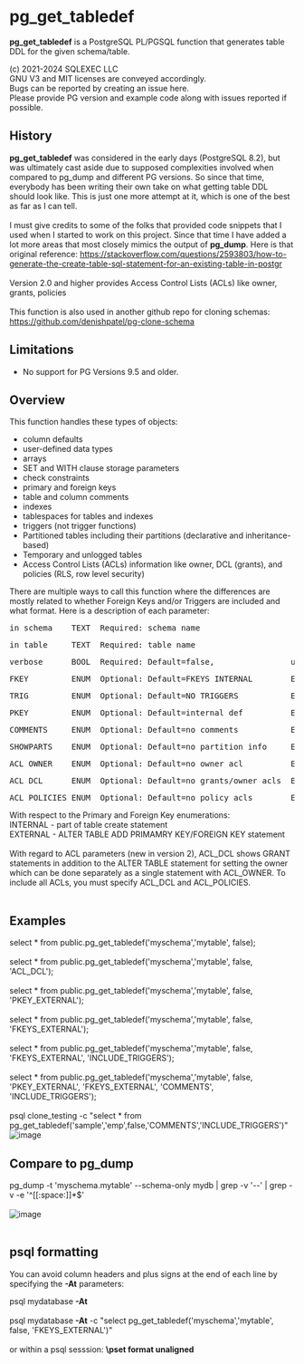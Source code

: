 # pg_get_tabledef
**pg_get_tabledef** is a PostgreSQL PL/PGSQL function that generates table DDL for the given schema/table.

(c) 2021-2024 SQLEXEC LLC
<br/>
GNU V3 and MIT licenses are conveyed accordingly.
<br/>
Bugs can be reported by creating an issue here.
<br/>
Please provide PG version and example code along with issues reported if possible.
<br/>

## History
**pg_get_tabledef** was considered in the early days (PostgreSQL 8.2), but was ultimately cast aside due to supposed complexities involved when compared to pg_dump and different PG versions.  So since that time, everybody has been writing their own take on what getting table DDL should look like.  This is just one more attempt at it, which is one of the best as far as I can tell.
<br/><br/>
I must give credits to some of the folks that provided code snippets that I used when I started to work on this project.  Since that time I have added a lot more areas  that most closely mimics the output of **pg_dump**.  Here is that original reference: https://stackoverflow.com/questions/2593803/how-to-generate-the-create-table-sql-statement-for-an-existing-table-in-postgr
<br/><br/>
Version 2.0 and higher provides Access Control Lists (ACLs) like owner, grants, policies
<br/><br/>
This function is also used in another github repo for cloning schemas: https://github.com/denishpatel/pg-clone-schema
<br/>

## Limitations
* No support for PG Versions 9.5 and older.

## Overview
This function handles these types of objects:
* column defaults
* user-defined data types
* arrays
* SET and WITH clause storage parameters
* check constraints
* primary and foreign keys
* table and column comments
* indexes
* tablespaces for tables and indexes
* triggers (not trigger functions)
* Partitioned tables including their partitions (declarative and inheritance-based)
* Temporary and unlogged tables
* Access Control Lists (ACLs) information like owner, DCL (grants), and policies (RLS, row level security)

There are multiple ways to call this function where the differences are mostly related to whether Foreign Keys and/or Triggers are included and what format.  Here is a description of each parameter:

<pre>in_schema    TEXT  Required: schema name</pre>
<pre>in_table     TEXT  Required: table name</pre>
<pre>verbose      BOOL  Required: Default=false,                useful for debugging when set to True</pre>
<pre>FKEY         ENUM  Optional: Default=FKEYS_INTERNAL        Enumeration: 'FKEYS_INTERNAL', 'FKEYS_EXTERNAL', 'FKEYS_COMMENTED', 'FKEYS_NONE'</pre>
<pre>TRIG         ENUM  Optional: Default=NO_TRIGGERS           Enumeration: 'INCLUDE_TRIGGERS', 'NO_TRIGGERS'</pre>
<pre>PKEY         ENUM  Optional: Default=internal def          Enumeration: 'PKEY_EXTERNAL'</pre>
<pre>COMMENTS     ENUM  Optional: Default=no comments           Enumeration: 'COMMENTS'</pre>
<pre>SHOWPARTS    ENUM  Optional: Default=no partition info     Enumeration: 'SHOWPARTS'</pre>
<pre>ACL_OWNER    ENUM  Optional: Default=no owner acl          Enumeration: 'ACL_OWNER'</pre>
<pre>ACL_DCL      ENUM  Optional: Default=no grants/owner acls  Enumeration: 'ACL_DCL'</pre>
<pre>ACL_POLICIES ENUM  Optional: Default=no policy acls        Enumeration: 'ACL_POLICIES'</pre>

With respect to the Primary and Foreign Key enumerations:
<br/>
INTERNAL - part of table create statement
<br/>
EXTERNAL - ALTER TABLE ADD PRIMAMRY KEY/FOREIGN KEY statement
<br/><br/>
With regard to ACL parameters (new in version 2), ACL_DCL shows GRANT statements in addition to the ALTER TABLE statement for setting the owner which can be done separately as a single statement with ACL_OWNER.  To  include all ACLs, you must specify ACL_DCL and ACL_POLICIES.
<br/><br/>
## Examples
select * from public.pg_get_tabledef('myschema','mytable', false);
<br/><br/>
select * from public.pg_get_tabledef('myschema','mytable', false, 'ACL_DCL');
<br/><br/>
select * from public.pg_get_tabledef('myschema','mytable', false, 'PKEY_EXTERNAL');
<br/><br/>
select * from public.pg_get_tabledef('myschema','mytable', false, 'FKEYS_EXTERNAL');
<br/><br/>
select * from public.pg_get_tabledef('myschema','mytable', false, 'FKEYS_EXTERNAL', 'INCLUDE_TRIGGERS');
<br/><br/>
select * from public.pg_get_tabledef('myschema','mytable', false, 'PKEY_EXTERNAL', 'FKEYS_EXTERNAL', 'COMMENTS', 'INCLUDE_TRIGGERS');
<br/><br/>
psql clone_testing -c "select * from pg_get_tabledef('sample','emp',false,'COMMENTS','INCLUDE_TRIGGERS')"
![image](https://github.com/MichaelDBA/pg_get_tabledef/assets/12436545/45e5bff3-e6a5-4893-80f5-1bdae25ebd28)

## Compare to pg_dump
pg_dump -t 'myschema.mytable' --schema-only mydb | grep -v '\-\-' | grep -v -e '^[[:space:]]*$'
<br/><br/>
![image](https://github.com/MichaelDBA/pg_get_tabledef/assets/12436545/44e6beda-3707-4cf7-b401-96f45f2182e2)
<br/><br/>

## psql formatting
You can avoid column headers and plus signs at the end of each line by specifying the **-At** parameters:

psql mydatabase  **-At**
<br/><br/>
psql mydatabase  **-At** -c "select pg_get_tabledef('myschema','mytable', false, 'FKEYS_EXTERNAL')"
<br/><br/>
or within a psql sesssion: **\pset format unaligned**

